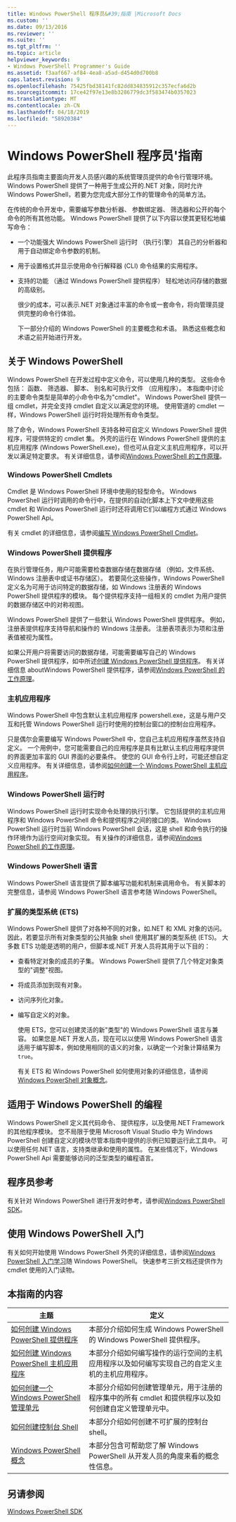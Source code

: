 ```yaml
---
title: Windows PowerShell 程序员&#39;指南 |Microsoft Docs
ms.custom: ''
ms.date: 09/13/2016
ms.reviewer: ''
ms.suite: ''
ms.tgt_pltfrm: ''
ms.topic: article
helpviewer_keywords:
- Windows PowerShell Programmer's Guide
ms.assetid: f3aaf667-af84-4ea8-a5ad-d454d0d700b8
caps.latest.revision: 9
ms.openlocfilehash: 75425fbd38141fc82dd834835912c357ecfa6d2b
ms.sourcegitcommit: 17ce42f97e13e8b3286779dc3f583474b0357023
ms.translationtype: MT
ms.contentlocale: zh-CN
ms.lasthandoff: 04/18/2019
ms.locfileid: "58920384"
---
```

# <a name="windows-powershell-programmer39s-guide"></a>Windows PowerShell 程序员&#39;指南

此程序员指南主要面向开发人员感兴趣的系统管理员提供的命令行管理环境。 Windows PowerShell 提供了一种用于生成公开的.NET 对象，同时允许 Windows PowerShell，若要为您完成大部分工作的管理命令的简单方法。

在传统的命令开发中，需要编写参数分析器、 参数绑定器、 筛选器和公开的每个命令的所有其他功能。 Windows PowerShell 提供了以下内容以使其更轻松地编写命令：

- 一个功能强大 Windows PowerShell 运行时 （执行引擎） 其自己的分析器和用于自动绑定命令参数的机制。

- 用于设置格式并显示使用命令行解释器 (CLI) 命令结果的实用程序。

- 支持的功能 （通过 Windows PowerShell 提供程序） 轻松地访问存储的数据的高级别。

  很少的成本，可以表示.NET 对象通过丰富的命令或一套命令，将向管理员提供完整的命令行体验。

  下一部分介绍的 Windows PowerShell 的主要概念和术语。 熟悉这些概念和术语之前开始进行开发。

## <a name="about-windows-powershell"></a>关于 Windows PowerShell

Windows PowerShell 在开发过程中定义命令，可以使用几种的类型。 这些命令包括： 函数、 筛选器、 脚本、 别名和可执行文件 （应用程序）。 本指南中讨论的主要命令类型是简单的小命令中名为"cmdlet"。 Windows PowerShell 提供一组 cmdlet，并完全支持 cmdlet 自定义以满足您的环境。 使用管道的 cmdlet 一样，Windows PowerShell 运行时将处理所有命令类型。

除了命令，Windows PowerShell 支持各种可自定义 Windows PowerShell 提供程序，可提供特定的 cmdlet 集。 外壳的运行在 Windows PowerShell 提供的主机应用程序 (Windows PowerShell.exe)，但也可从自定义主机应用程序，可以开发以满足特定要求。 有关详细信息，请参阅[Windows PowerShell 的工作原理](http://msdn.microsoft.com/en-us/ced30e23-10af-4700-8933-49873bd84d58)。

### <a name="windows-powershell-cmdlets"></a>Windows PowerShell Cmdlets

Cmdlet 是 Windows PowerShell 环境中使用的轻型命令。 Windows PowerShell 运行时调用的命令行中，在提供的自动化脚本上下文中使用这些 cmdlet 和 Windows PowerShell 运行时还将调用它们以编程方式通过 Windows PowerShell Api。

有关 cmdlet 的详细信息，请参阅[编写 Windows PowerShell Cmdlet](../cmdlet/writing-a-windows-powershell-cmdlet.md)。

### <a name="windows-powershell-providers"></a>Windows PowerShell 提供程序

在执行管理任务，用户可能需要检查数据存储在数据存储 （例如，文件系统、 Windows 注册表中或证书存储区）。 若要简化这些操作，Windows PowerShell 定义名为可用于访问特定的数据存储，如 Windows 注册表的 Windows PowerShell 提供程序的模块。 每个提供程序支持一组相关的 cmdlet 为用户提供的数据存储区中的对称视图。

Windows PowerShell 提供了一些默认 Windows PowerShell 提供程序。 例如，注册表提供程序支持导航和操作的 Windows 注册表。 注册表项表示为项和注册表值被视为属性。

如果公开用户将需要访问的数据存储，可能需要编写自己的 Windows PowerShell 提供程序，如中所述[创建 Windows PowerShell 提供程序](./how-to-create-a-windows-powershell-provider.md)。 有关详细信息 aboutWindows PowerShell 提供程序，请参阅[Windows PowerShell 的工作原理](http://msdn.microsoft.com/en-us/ced30e23-10af-4700-8933-49873bd84d58)。

### <a name="host-application"></a>主机应用程序

Windows PowerShell 中包含默认主机应用程序 powershell.exe，这是与用户交互和托管 Windows PowerShell 运行时使用的控制台窗口的控制台应用程序。

只是偶尔会需要编写 Windows PowerShell 中，您自己主机应用程序虽然支持自定义。 一个用例中，您可能需要自己的应用程序是具有比默认主机应用程序提供的界面更加丰富的 GUI 界面的必要条件。 使您的 GUI 命令行上时，可能还想自定义应用程序。 有关详细信息，请参阅[如何创建一个 Windows PowerShell 主机应用程序](http://msdn.microsoft.com/en-us/d31355c9-a270-4b09-8f0c-35a7392a7d07)。

### <a name="windows-powershell-runtime"></a>Windows PowerShell 运行时

Windows PowerShell 运行时实现命令处理的执行引擎。 它包括提供的主机应用程序和 Windows PowerShell 命令和提供程序之间的接口的类。 Windows PowerShell 运行时当前 Windows PowerShell 会话，这是 shell 和命令执行的操作环境作为运行空间对象实现。 有关操作的详细信息，请参阅[Windows PowerShell 的工作原理](http://msdn.microsoft.com/en-us/ced30e23-10af-4700-8933-49873bd84d58)。

### <a name="windows-powershell-language"></a>Windows PowerShell 语言

Windows PowerShell 语言提供了脚本编写功能和机制来调用命令。 有关脚本的完整信息，请参阅 Windows PowerShell 语言参考随 Windows PowerShell。

### <a name="extended-type-system-ets"></a>扩展的类型系统 (ETS)

Windows PowerShell 提供了对各种不同的对象，如.NET 和 XML 对象的访问。 因此，若要显示所有对象类型的公共抽象 shell 使用其扩展的类型系统 (ETS)。 大多数 ETS 功能是透明的用户，但脚本或.NET 开发人员将其用于以下目的：

- 查看特定对象的成员的子集。 Windows PowerShell 提供了几个特定对象类型的"调整"视图。

- 将成员添加到现有对象。

- 访问序列化对象。

- 编写自定义的对象。

  使用 ETS，您可以创建灵活的新"类型"的 Windows PowerShell 语言与兼容。 如果您是.NET 开发人员，现在可以以使用 Windows PowerShell 语言适用于编写脚本，例如使用相同的语义的对象，以确定一个对象计算结果为`true`。

  有关 ETS 和 Windows PowerShell 如何使用对象的详细信息，请参阅[Windows PowerShell 对象概念](http://msdn.microsoft.com/en-us/12700631-be23-4e6b-9bf0-81ea0d166353)。

## <a name="programming-for-windows-powershell"></a>适用于 Windows PowerShell 的编程

Windows PowerShell 定义其代码命令、 提供程序，以及使用.NET Framework 的其他程序模块。 您不局限于使用 Microsoft Visual Studio 中为 Windows PowerShell 创建自定义的模块尽管本指南中提供的示例已知要运行此工具中。 可以使用任何.NET 语言，支持类继承和使用的属性。 在某些情况下，Windows PowerShell Api 需要能够访问的泛型类型的编程语言。

## <a name="programmers-reference"></a>程序员参考

有关针对 Windows PowerShell 进行开发时参考，请参阅[Windows PowerShell SDK](../windows-powershell-reference.md)。

## <a name="getting-started-using-windows-powershell"></a>使用 Windows PowerShell 入门

有关如何开始使用 Windows PowerShell 外壳的详细信息，请参阅[Windows PowerShell 入门学习](/powershell/scripting/getting-started/getting-started-with-windows-powershell)随 Windows PowerShell。 快速参考三折文档还提供作为 cmdlet 使用的入门读物。

## <a name="contents-of-this-guide"></a>本指南的内容

|主题|定义|
|-----------|----------------|
|[如何创建 Windows PowerShell 提供程序](./how-to-create-a-windows-powershell-provider.md)|本部分介绍如何生成 Windows PowerShell 的 Windows PowerShell 提供程序。|
|[如何创建 Windows PowerShell 主机应用程序](http://msdn.microsoft.com/en-us/d31355c9-a270-4b09-8f0c-35a7392a7d07)|本部分介绍如何编写操作的运行空间的主机应用程序以及如何编写实现自己的自定义主机的主机应用程序。|
|[如何创建一个 Windows PowerShell 管理单元](../cmdlet/how-to-create-a-windows-powershell-snap-in.md)|本部分介绍如何创建管理单元，用于注册的程序集中的所有 cmdlet 和提供程序以及如何创建自定义管理单元中。|
|[如何创建控制台 Shell](./how-to-create-a-console-shell.md)|本部分介绍如何创建不可扩展的控制台 shell。|
|[Windows PowerShell 概念](./windows-powershell-concepts.md)|本部分包含可帮助您了解 Windows PowerShell 从开发人员的角度来看的概念性信息。|

## <a name="see-also"></a>另请参阅

[Windows PowerShell SDK](../windows-powershell-reference.md)
